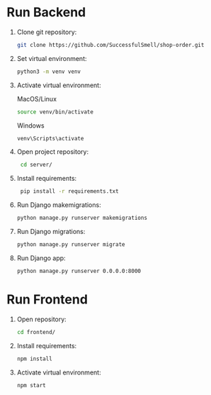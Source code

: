 #  Run Backend

1. Clone git repository:
    ```sh
    git clone https://github.com/SuccessfulSmell/shop-order.git
    ```

2. Set virtual environment:
    ```sh
    python3 -m venv venv
    ```

3. Activate virtual environment:
    
    MacOS/Linux
    
    ```sh
    source venv/bin/activate
    ```
    
    Windows
    ```sh
    venv\Scripts\activate
    ```

4. Open project repository:

    ```sh
     cd server/
    ```
   
5. Install requirements:

    ```sh
     pip install -r requirements.txt
    ```

6. Run Django makemigrations:

    ```sh
    python manage.py runserver makemigrations 
    ```
   
7. Run Django migrations:

    ```sh
    python manage.py runserver migrate
    ```

8. Run Django app:

    ```sh
    python manage.py runserver 0.0.0.0:8000
    ```
   
#  Run Frontend
 1. Open repository:
    ```sh
    cd frontend/
    ```

2. Install requirements:
    ```sh
    npm install
    ```

3. Activate virtual environment:
    ```sh
    npm start
    ```